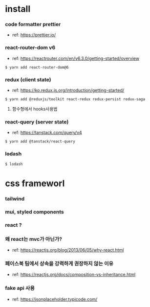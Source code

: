 # install

### code formatter prettier

- ref: https://prettier.io/

### react-router-dom v6

- ref: https://reactrouter.com/en/v6.3.0/getting-started/overview

```
$ yarn add react-router-dom@6
```

### redux (client state)

- ref: https://ko.redux.js.org/introduction/getting-started/

```
$ yarn add @reduxjs/toolkit react-redux redux-persist redux-saga
```

1. 함수형에서 hooks사용법

### react-query (server state)

- ref: https://tanstack.com/query/v4

```
$ yarn add @tanstack/react-query
```

### lodash

```
$ lodash
```

# css frameworl

### tailwind

### mui, styled components

### react ?

### 왜 react는 mvc가 아닌가?

- ref: https://reactjs.org/blog/2013/06/05/why-react.html

### 페이스북 팀에서 상속을 강력하게 권장하지 않는 이유

- ref: https://reactjs.org/docs/composition-vs-inheritance.html

### fake api 사용

- ref: https://jsonplaceholder.typicode.com/
